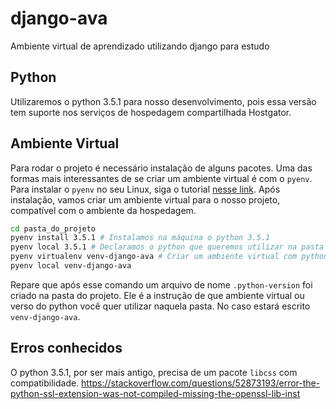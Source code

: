 # django-ava
Ambiente virtual de aprendizado utilizando django para estudo

## Python
Utilizaremos o python 3.5.1 para nosso desenvolvimento, pois essa versão tem suporte nos serviços de hospedagem compartilhada Hostgator.

## Ambiente Virtual
Para rodar o projeto é necessário instalação de alguns pacotes. Uma das formas mais interessantes de se criar um ambiente virtual é com o `pyenv`. Para instalar o `pyenv` no seu Linux, siga o tutorial [nesse link](https://medium.com/data-hackers/guia-de-instala%C3%A7%C3%A3o-do-pyenv-no-ubuntu-16-04-18-04-33a33faa4d5). Após instalação, vamos criar um ambiente virtual para o nosso projeto, compatível com o ambiente da hospedagem.
```sh
cd pasta_do_projeto
pyenv install 3.5.1 # Instalamos na máquina o python 3.5.1
pyenv local 3.5.1 # Declaramos o python que queremos utilizar na pasta atual
pyenv virtualenv venv-django-ava # Criar um ambiente virtual com python 3.5.1 de nome venv-django-ava
pyenv local venv-django-ava
```
Repare que após esse comando um arquivo de nome `.python-version` foi criado na pasta do projeto. Ele é a instrução de que ambiente virtual ou verso do python você quer utilizar naquela pasta. No caso estará escrito `venv-django-ava`.

## Erros conhecidos
O python 3.5.1, por ser mais antigo, precisa de um pacote `libcss` com compatibilidade. https://stackoverflow.com/questions/52873193/error-the-python-ssl-extension-was-not-compiled-missing-the-openssl-lib-inst


